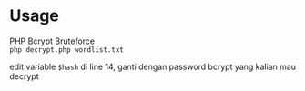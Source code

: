 # Usage
PHP Bcrypt Bruteforce<br>
```php decrypt.php wordlist.txt```

edit variable ```$hash``` di line 14, ganti dengan password bcrypt yang kalian mau decrypt
